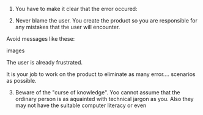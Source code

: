 1. You have to make it clear that the error occured:



2. Never blame the user. You create the product so you are responsible for any mistakes that the user will encounter.

Avoid messages like these:

images

The user is already frustrated.

It is your job to work on the product to eliminate as many error.... scenarios as possible.

3. Beware of the "curse of knowledge". Yoo cannot assume that the ordinary person is as aquainted with technical jargon as you. Also they may not have the suitable computer literacy or even 